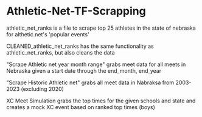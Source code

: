 # Athletic-Net-TF-Scrapping
athletic_net_ranks is a file to scrape top 25 athletes in the state of nebraska for althetic.net's 'popular events'

CLEANED_athletic_net_ranks has the same functionality as athletic_net_ranks, but also cleans the data

"Scrape Athletic net year month range" grabs meet data for all meets in Nebraska given a start date through the end_month, end_year

"Scrape Historic Athletic net" grabs all meet data in Nabraksa from 2003-2023 (excluding 2020)

XC Meet Simulation grabs the top times for the given schools and state and creates a mock XC event based on ranked top times (boys)
